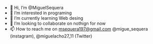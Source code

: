 - 👋 Hi, I’m @MiguelSequera
- 👀 I’m interested in programing
- 🌱 I’m currently learning Web desing
- 💞️ I’m looking to collaborate on nothign for now
- 📫 How to reach me on msequera197@gmail.com @migue_sequera (instagram), @miguelacho27_11 (Twitter)

<!---
MiguelSequera/MiguelSequera is a ✨ special ✨ repository because its `README.md` (this file) appears on your GitHub profile.
You can click the Preview link to take a look at your changes.
--->
